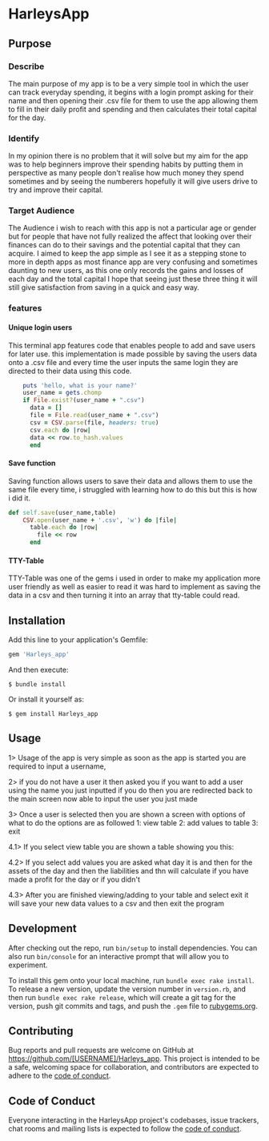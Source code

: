 # HarleysApp

## Purpose
### Describe
The main purpose of my app is to be a very simple tool in which the user can track everyday spending, it begins with a login prompt asking for their name and then opening their .csv file for them to use the app allowing them to fill in their daily profit and spending and then calculates their total capital for the day.
### Identify 
In my opinion there is no problem that it will solve but my aim for the app was to help beginners improve their spending habits by putting them in perspective as many people don't realise how much money they spend sometimes and by seeing the numberers hopefully it will give users drive to try and improve their capital.
### Target Audience 
The Audience i wish to reach with this app is not a particular age or gender but for people that have not fully realized the affect that looking over their finances can do to their savings and the potential capital that they can acquire. I aimed to keep the app simple as I see it as a stepping stone to more in depth apps as most finance app are very confusing and sometimes daunting to new users, as this one only records the gains and losses of each day and the total capital I hope that seeing just these three thing it will still give satisfaction from saving in a quick and easy way.

### features 
#### Unique login users
This terminal app features code that enables people to add and save users for later use. this implementation is made possible by saving the users data onto a .csv file and every time the user inputs the same login they are directed to their data using this code.
```ruby
    puts 'hello, what is your name?'
    user_name = gets.chomp 
    if File.exist?(user_name + ".csv")
      data = []
      file = File.read(user_name + ".csv")
      csv = CSV.parse(file, headers: true)
      csv.each do |row|
      data << row.to_hash.values    
      end
```
#### Save function
Saving function allows users to save their data and allows them to use the same file every time, i struggled with learning how to do this but this is how i did it.
```ruby
def self.save(user_name,table)
    CSV.open(user_name + '.csv', 'w') do |file|
      table.each do |row|
        file << row 
      end
```
#### TTY-Table
TTY-Table was one of the gems i used in order to make my application more user friendly as well as easier to read it was hard to implement as saving the data in a csv and then turning it into an array that tty-table could read.


## Installation

Add this line to your application's Gemfile:

```ruby
gem 'Harleys_app'
```

And then execute:

    $ bundle install

Or install it yourself as:

    $ gem install Harleys_app

## Usage

1>
Usage of the app is very simple as soon as the app is started you are required to input a username, 

2>
if you do not have a user it then asked you if you want to add a user using the name you just inputted if you do then you are redirected back to the main screen now able to input the user you just made

3>
Once a user is selected then you are shown a screen with options of what to do the options are as followed
1: view table
2: add values to table
3: exit

4.1>
If you select view table you are shown a table showing you this:

4.2>
If you select add values you are asked what day it is and then for the assets of the day and then the liabilities and thn will calculate if you have made a profit for the day or if you didn't 

4.3> 
After you are finished viewing/adding to your table and select exit it will save your new data values to a csv and then exit the program

## Development

After checking out the repo, run `bin/setup` to install dependencies. You can also run `bin/console` for an interactive prompt that will allow you to experiment.

To install this gem onto your local machine, run `bundle exec rake install`. To release a new version, update the version number in `version.rb`, and then run `bundle exec rake release`, which will create a git tag for the version, push git commits and tags, and push the `.gem` file to [rubygems.org](https://rubygems.org).

## Contributing

Bug reports and pull requests are welcome on GitHub at https://github.com/[USERNAME]/Harleys_app. This project is intended to be a safe, welcoming space for collaboration, and contributors are expected to adhere to the [code of conduct](https://github.com/[USERNAME]/Harleys_app/blob/master/CODE_OF_CONDUCT.md).


## Code of Conduct

Everyone interacting in the HarleysApp project's codebases, issue trackers, chat rooms and mailing lists is expected to follow the [code of conduct](https://github.com/[USERNAME]/Harleys_app/blob/master/CODE_OF_CONDUCT.md).
